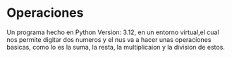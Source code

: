 # Operaciones
Un programa hecho en Python Version: 3.12, en un entorno virtual,el cual nos permite digitar dos numeros y el nus va a hacer unas operaciones basicas, como lo es la suma, la resta, la multiplicaion y la division de estos.
